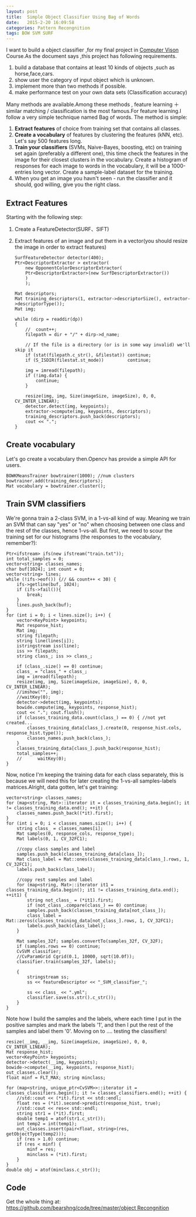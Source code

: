```yaml
---
layout: post
title:  Simple Object Classifier Using Bag of Words
date:   2015-2-20 16:09:58
categories: Pattern Recongnition
tags: BOW SVM SURF
---
```

I want to build a object classifier ,for my final project in [Computer Vison](http://www.cs.zju.edu.cn/~gpan/course/cv2014g "Computer Vison") Course.As the document says ,this project has following requirements.

1. build a database that contains at least 10  kinds of objects ,such as horse,face,cars.
2. show user the category of input object which is unknown.
3. implement more than two methods if possible.
4.    make performance test on your own data sets (Classification accuracy)

Many methods are available.Among these methods , feature learning ＋ similar matching / classification is the most famous.For feature learning.I follow a very simple technique named Bag of words.
The method is simple:

1. **Extract features** of choice from training set that contains all classes.
2. **Create a vocabulary** of features by clustering the features (kNN, etc). Let's say 500 features long.
3. **Train your classifiers** (SVMs, Naive-Bayes, boosting, etc) on training set again (preferably a different one), this time check the features in the image for their closest clusters in the vocabulary. Create a histogram of responses for each image to words in the vocabulary, it will be a 1000-entries long vector. Create a sample-label dataset for the training.
4. When you get an image you havn't seen - run the classifier and it should, god willing, give you the right class.

## Extract Features ##
Starting with the following step:

1. Create a FeatureDetector(SURF、SIFT)
2.  Extract  features of an image and put them in a vector(you should resize the image in order to extract features)

    	SurfFeatureDetector detector(400);
		Ptr<DescriptorExtractor > extractor(
			new OpponentColorDescriptorExtractor(
			Ptr<DescriptorExtractor>(new SurfDescriptorExtractor())
			)
			);

		Mat descriptors;
		Mat training_descriptors(1, extractor->descriptorSize(), extractor->descriptorType());
		Mat img;

		while (dirp = readdir(dp))
		{
			//	count++;
			filepath = dir + "/" + dirp->d_name;

			// If the file is a directory (or is in some way invalid) we'll skip it 
			if (stat(filepath.c_str(), &filestat)) continue;
			if (S_ISDIR(filestat.st_mode))         continue;

			img = imread(filepath);
			if (!img.data) {
				continue;
			}

			resize(img, img, Size(imageSize, imageSize), 0, 0, CV_INTER_LINEAR);
			detector.detect(img, keypoints);
			extractor->compute(img, keypoints, descriptors);
			training_descriptors.push_back(descriptors);
			cout << ".";
		}




## Create vocabulary ##

Let's go create a vocabulary then.Opencv has provide a simple API for users. 


    BOWKMeansTrainer bowtrainer(1000); //num clusters
	bowtrainer.add(training_descriptors);
	Mat vocabulary = bowtrainer.cluster();

##  Train  SVM classifiers ##
We're gonna train a 2-class SVM, in a 1-vs-all kind of way. Meaning we train an SVM that can say "yes" or "no" when choosing between one class and the rest of the classes, hence 1-vs-all.
But first, we need to scour the training set for our histograms (the responses to the vocabulary, remember?):

	Ptr<ifstream> ifs(new ifstream("train.txt"));
	int total_samples = 0;
	vector<string> classes_names;
	char buf[1024]; int count = 0;
	vector<string> lines;
	while (!ifs->eof()) {// && count++ < 30) {
		ifs->getline(buf, 1024);
		if (ifs->fail()){
			break;
		}
		lines.push_back(buf);
	}
	for (int i = 0; i < lines.size(); i++) {
		vector<KeyPoint> keypoints;
		Mat response_hist;
		Mat img;
		string filepath;
		string line(lines[i]);
		istringstream iss(line);
		iss >> filepath;
		string class_; iss >> class_;

		if (class_.size() == 0) continue;
		class_ = "class_" + class_;
		img = imread(filepath);
		resize(img, img, Size(imageSize, imageSize), 0, 0, CV_INTER_LINEAR);
		//imshow("", img);
		//waitKey(0);
		detector->detect(img, keypoints);
		bowide.compute(img, keypoints, response_hist);
		cout << "."; cout.flush();
		if (classes_training_data.count(class_) == 0) { //not yet created...
			classes_training_data[class_].create(0, response_hist.cols, response_hist.type());
			classes_names.push_back(class_);
		}
		classes_training_data[class_].push_back(response_hist);
		total_samples++;
		//		waitKey(0);
	}


Now,  notice I'm keeping the training data for each class separately, this is because we will need this for later creating the 1-vs-all samples-labels matrices.Alright, data gotten, let's get training:

	vector<string> classes_names;
	for (map<string, Mat>::iterator it = classes_training_data.begin(); it != classes_training_data.end(); ++it) {
		classes_names.push_back((*it).first);
	}
	for (int i = 0; i < classes_names.size(); i++) {
		string class_ = classes_names[i];
		Mat samples(0, response_cols, response_type);
		Mat labels(0, 1, CV_32FC1);

		//copy class samples and label
		samples.push_back(classes_training_data[class_]);
		Mat class_label = Mat::ones(classes_training_data[class_].rows, 1, CV_32FC1);
		labels.push_back(class_label);

		//copy rest samples and label
		for (map<string, Mat>::iterator it1 = classes_training_data.begin(); it1 != classes_training_data.end(); ++it1) {
			string not_class_ = (*it1).first;
			if (not_class_.compare(class_) == 0) continue;
			samples.push_back(classes_training_data[not_class_]);
			class_label = Mat::zeros(classes_training_data[not_class_].rows, 1, CV_32FC1);
			labels.push_back(class_label);
		}

		Mat samples_32f; samples.convertTo(samples_32f, CV_32F);
		if (samples.rows == 0) continue;
		CvSVM classifier;
		//CvParamGrid Cgrid(0.1, 10000, sqrt(10.0f));
		classifier.train(samples_32f, labels);

		{
			stringstream ss;
			ss << featureDescriptor << "_SVM_classifier_";

			ss << class_ << ".yml";
			classifier.save(ss.str().c_str());
		}
	} 


Note how I build the samples and the labels, where each time I put in the positive samples and mark the labels '1', and then I put the rest of the samples and label them '0'.
Moving on to .... testing the classifiers!

	resize(__img, __img, Size(imageSize, imageSize), 0, 0, CV_INTER_LINEAR);
	Mat response_hist;
	vector<KeyPoint> keypoints;
	detector->detect(__img, keypoints);
	bowide->compute(__img, keypoints, response_hist);
	out_classes.clear();
	float minf = FLT_MAX; string minclass;

	for (map<string, unique_ptr<CvSVM>>::iterator it = classes_classifiers.begin(); it != classes_classifiers.end(); ++it) {
		//std::cout << (*it).first << std::endl;
		float res = (*it).second->predict(response_hist, true);
		//std::cout << res<< std::endl;
		string str1 = (*it).first;
		double temp1 = atof(str1.c_str());
		int temp2 = int(temp1);
		out_classes.insert(pair<float, string>(res, getObjectType(temp2)));
		if (res > 1.0) continue;
		if (res < minf) {
			minf = res;
			minclass = (*it).first;
		}
	}
	double obj = atof(minclass.c_str());


## Code ##
Get the whole thing at:
[https://github.com/bearshng/code/tree/master/object Recongnition](https://github.com/bearshng/code/tree/master/object%20Recongnition)